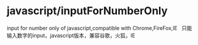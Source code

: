 # javascript/inputForNumberOnly  
input for number only of javascript,compatible with Chrome,FireFox,IE  
只能输入数字的input，javascript版本，兼容谷歌，火狐，IE

